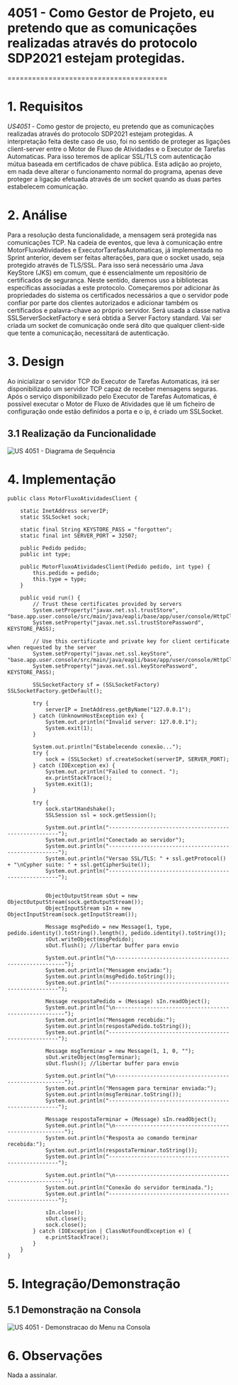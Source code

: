 # 4051 - Como Gestor de Projeto, eu pretendo que as comunicações realizadas através do protocolo SDP2021 estejam protegidas.
=======================================

# 1. Requisitos

*US4051* - Como gestor de projecto, eu pretendo que as comunicações realizadas através do protocolo SDP2021 estejam protegidas.
A interpretação feita deste caso de uso, foi no sentido de proteger as ligações client-server entre o Motor de Fluxo de Atividades e o Executor de Tarefas Automaticas. Para isso teremos de aplicar SSL/TLS com autenticação mútua baseada em certificados de chave pública. Esta adição ao projeto, em nada deve alterar o funcionamento normal do programa, apenas deve proteger a ligação efetuada através de um socket quando as duas partes estabelecem comunicação.

# 2. Análise

Para a resolução desta funcionalidade, a mensagem será protegida nas comunicações TCP.
Na cadeia de eventos, que leva à comunicação entre MotorFluxoAtividades e ExecutorTarefasAutomaticas, já implementada no Sprint anterior, devem ser feitas alterações, para que o socket usado, seja protegido através de TLS/SSL. Para isso será necessário uma Java KeyStore (JKS) em comum, que é essencialmente um repositório de certificados de segurança. Neste sentido, daremos uso a bibliotecas específicas associadas a este protocolo. Começaremos por adicionar às propriedades do sistema os certificados necessários a que o servidor pode confiar por parte dos clientes autorizados e adicionar também os certificados e palavra-chave ao próprio servidor.
Será usada a classe nativa SSLServerSocketFactory e será obtida a Server Factory standard. Vai ser criada um socket de comunicação onde será dito que qualquer client-side que tente a comunicação, necessitará de autenticação.

# 3. Design

Ao inicializar o servidor TCP do Executor de Tarefas Automaticas, irá ser disponibilizado um servidor TCP capaz de receber mensagens seguras. 
Após o serviço disponibilizado pelo Executor de Tarefas Automaticas, é possivel executar o Motor de Fluxo de Atividades que lê um ficheiro de configuração onde estão definidos a porta e o ip, é criado um SSLSocket.

## 3.1 Realização da Funcionalidade

![US 4051 - Diagrama de Sequência](us4051_SD.png)


# 4. Implementação

```
public class MotorFluxoAtividadesClient {

    static InetAddress serverIP;
    static SSLSocket sock;

    static final String KEYSTORE_PASS = "forgotten";
    static final int SERVER_PORT = 32507;

    public Pedido pedido;
    public int type;

    public MotorFluxoAtividadesClient(Pedido pedido, int type) {
        this.pedido = pedido;
        this.type = type;
    }

    public void run() {
        // Trust these certificates provided by servers
        System.setProperty("javax.net.ssl.trustStore", "base.app.user.console/src/main/java/eapli/base/app/user/console/HttpClient/server_J.jks");
        System.setProperty("javax.net.ssl.trustStorePassword", KEYSTORE_PASS);

        // Use this certificate and private key for client certificate when requested by the server
        System.setProperty("javax.net.ssl.keyStore", "base.app.user.console/src/main/java/eapli/base/app/user/console/HttpClient/client1_J.jks");
        System.setProperty("javax.net.ssl.keyStorePassword", KEYSTORE_PASS);

        SSLSocketFactory sf = (SSLSocketFactory) SSLSocketFactory.getDefault();

        try {
            serverIP = InetAddress.getByName("127.0.0.1");
        } catch (UnknownHostException ex) {
            System.out.println("Invalid server: 127.0.0.1");
            System.exit(1);
        }

        System.out.println("Estabelecendo conexão...");
        try {
            sock = (SSLSocket) sf.createSocket(serverIP, SERVER_PORT);
        } catch (IOException ex) {
            System.out.println("Failed to connect. ");
            ex.printStackTrace();
            System.exit(1);
        }

        try {
            sock.startHandshake();
            SSLSession ssl = sock.getSession();

            System.out.println("------------------------------------------------------");
            System.out.println("Conectado ao servidor");
            System.out.println("------------------------------------------------------");
            System.out.println("Versao SSL/TLS: " + ssl.getProtocol() + "\nCypher suite: " + ssl.getCipherSuite());
            System.out.println("------------------------------------------------------");


            ObjectOutputStream sOut = new ObjectOutputStream(sock.getOutputStream());
            ObjectInputStream sIn = new ObjectInputStream(sock.getInputStream());

            Message msgPedido = new Message(1, type, pedido.identity().toString().length(), pedido.identity().toString());
            sOut.writeObject(msgPedido);
            sOut.flush(); //libertar buffer para envio

            System.out.println("\n------------------------------------------------------");
            System.out.println("Mensagem enviada:");
            System.out.println(msgPedido.toString());
            System.out.println("------------------------------------------------------");

            Message respostaPedido = (Message) sIn.readObject();
            System.out.println("\n------------------------------------------------------");
            System.out.println("Mensagem recebida:");
            System.out.println(respostaPedido.toString());
            System.out.println("------------------------------------------------------");

            Message msgTerminar = new Message(1, 1, 0, "");
            sOut.writeObject(msgTerminar);
            sOut.flush(); //libertar buffer para envio

            System.out.println("\n------------------------------------------------------");
            System.out.println("Mensagem para terminar enviada:");
            System.out.println(msgTerminar.toString());
            System.out.println("------------------------------------------------------");

            Message respostaTerminar = (Message) sIn.readObject();
            System.out.println("\n------------------------------------------------------");
            System.out.println("Resposta ao comando terminar recebida:");
            System.out.println(respostaTerminar.toString());
            System.out.println("------------------------------------------------------");

            System.out.println("\n------------------------------------------------------");
            System.out.println("Conexão do servidor terminada.");
            System.out.println("------------------------------------------------------");

            sIn.close();
            sOut.close();
            sock.close();
        } catch (IOException | ClassNotFoundException e) {
            e.printStackTrace();
        }
    }
}
```

# 5. Integração/Demonstração

## 5.1 Demonstração na Consola

![US 4051 - Demonstracao do Menu na Consola](demonstracao_consola.png)

# 6. Observações

Nada a assinalar.
